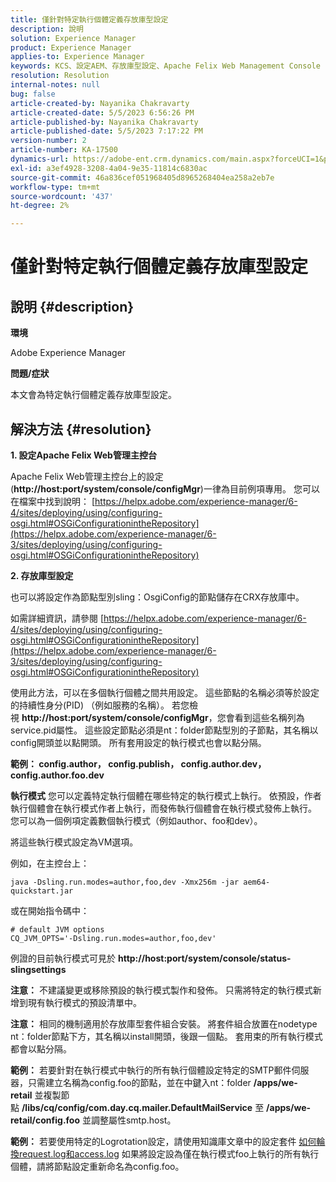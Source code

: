 ```yaml
---
title: 僅針對特定執行個體定義存放庫型設定
description: 說明
solution: Experience Manager
product: Experience Manager
applies-to: Experience Manager
keywords: KCS、設定AEM、存放庫型設定、Apache Felix Web Management Console
resolution: Resolution
internal-notes: null
bug: false
article-created-by: Nayanika Chakravarty
article-created-date: 5/5/2023 6:56:26 PM
article-published-by: Nayanika Chakravarty
article-published-date: 5/5/2023 7:17:22 PM
version-number: 2
article-number: KA-17500
dynamics-url: https://adobe-ent.crm.dynamics.com/main.aspx?forceUCI=1&pagetype=entityrecord&etn=knowledgearticle&id=c2334588-76eb-ed11-a7c6-6045bd006704
exl-id: a3ef4928-3208-4a04-9e35-11814c6830ac
source-git-commit: 46a836cef051968405d8965268404ea258a2eb7e
workflow-type: tm+mt
source-wordcount: '437'
ht-degree: 2%

---
```


# 僅針對特定執行個體定義存放庫型設定

## 說明 {#description}


<b>環境</b>

Adobe Experience Manager

<b>問題/症狀</b>

本文會為特定執行個體定義存放庫型設定。


## 解決方法 {#resolution}

<b>1. 設定Apache Felix Web管理主控台</b>


Apache Felix Web管理主控台上的設定(<b>http://host:port/system/console/configMgr</b>)一律為目前例項專用。
您可以在檔案中找到說明： [https://helpx.adobe.com/experience-manager/6-4/sites/deploying/using/configuring-osgi.html#OSGiConfigurationintheRepository](https://helpx.adobe.com/experience-manager/6-3/sites/deploying/using/configuring-osgi.html#OSGiConfigurationintheRepository)


<b>2. 存放庫型設定</b>


也可以將設定作為節點型別sling：OsgiConfig的節點儲存在CRX存放庫中。

如需詳細資訊，請參閱 [https://helpx.adobe.com/experience-manager/6-4/sites/deploying/using/configuring-osgi.html#OSGiConfigurationintheRepository](https://helpx.adobe.com/experience-manager/6-3/sites/deploying/using/configuring-osgi.html#OSGiConfigurationintheRepository)

使用此方法，可以在多個執行個體之間共用設定。
這些節點的名稱必須等於設定的持續性身分(PID) （例如服務的名稱）。 若您檢視 <b>http://host:port/system/console/configMgr</b>，您會看到這些名稱列為service.pid屬性。 這些設定節點必須是nt：folder節點型別的子節點，其名稱以config開頭並以點開頭。 所有套用設定的執行模式也會以點分隔。

<b>範例： config.author， config.publish， config.author.dev， config.author.foo.dev</b>


<b>執行模式</b>
您可以定義特定執行個體在哪些特定的執行模式上執行。 依預設，作者執行個體會在執行模式作者上執行，而發佈執行個體會在執行模式發佈上執行。 您可以為一個例項定義數個執行模式（例如author、foo和dev）。

將這些執行模式設定為VM選項。

例如，在主控台上：


```
java -Dsling.run.modes=author,foo,dev -Xmx256m -jar aem64-quickstart.jar
```


或在開始指令碼中：


```
# default JVM options
CQ_JVM_OPTS='-Dsling.run.modes=author,foo,dev'
```


例證的目前執行模式可見於 <b>http://host:port/system/console/status-slingsettings</b>

<b>注意：</b> 不建議變更或移除預設的執行模式製作和發佈。 只需將特定的執行模式新增到現有執行模式的預設清單中。

<b>注意：</b> 相同的機制適用於存放庫型套件組合安裝。 將套件組合放置在nodetype nt：folder節點下方，其名稱以install開頭，後跟一個點。 套用束的所有執行模式都會以點分隔。

<b>範例：</b> 若要針對在執行模式中執行的所有執行個體設定特定的SMTP郵件伺服器，只需建立名稱為config.foo的節點，並在中鍵入nt：folder <b>/apps/we-retail</b> 並複製節點 <b>/libs/cq/config/com.day.cq.mailer.DefaultMailService</b> 至 <b>/apps/we-retail/config.foo</b> 並調整屬性smtp.host。

<b>範例：</b> 若要使用特定的Logrotation設定，請使用知識庫文章中的設定套件 [如何輪換request.log和access.log](https://helpx.adobe.com/experience-manager/kb/HowToRotateRequestAndAccessLog.html "如何輪換request.log和access.log ") 如果將設定設為僅在執行模式foo上執行的所有執行個體，請將節點設定重新命名為config.foo。
